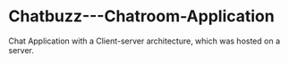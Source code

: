 # Chatbuzz---Chatroom-Application
Chat Application with a Client-server architecture, which was hosted on a server.  
